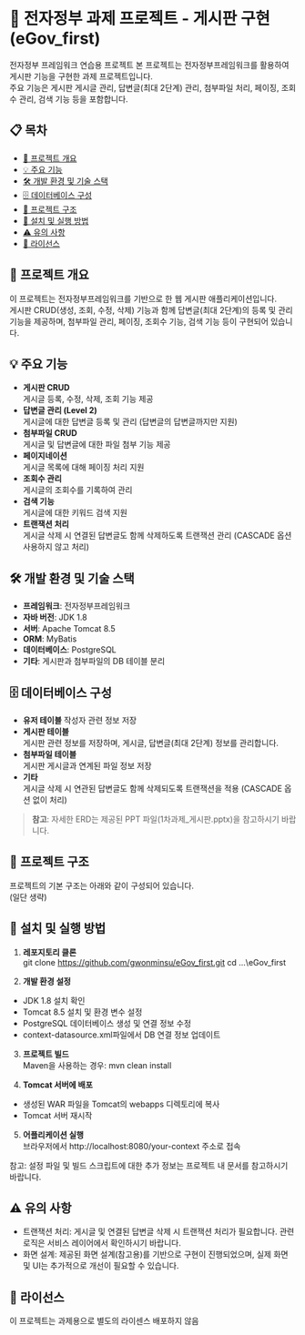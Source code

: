 # 📌 전자정부 과제 프로젝트 - 게시판 구현 (eGov_first)

전자정부 프레임워크 연습용 프로젝트
본 프로젝트는 전자정부프레임워크를 활용하여 게시판 기능을 구현한 과제 프로젝트입니다.  
주요 기능은 게시판 게시글 관리, 답변글(최대 2단계) 관리, 첨부파일 처리, 페이징, 조회수 관리, 검색 기능 등을 포함합니다.

## 📋 목차

- [📖 프로젝트 개요](#-프로젝트-개요)
- [💡 주요 기능](#-주요-기능)
- [🛠 개발 환경 및 기술 스택](#-개발-환경-및-기술-스택)
- [🗄 데이터베이스 구성](#-데이터베이스-구성)
- [📁 프로젝트 구조](#-프로젝트-구조)
- [🚀 설치 및 실행 방법](#-설치-및-실행-방법)
- [⚠️ 유의 사항](#-유의-사항)
- [📜 라이선스](#-라이선스)

## 📖 프로젝트 개요

이 프로젝트는 전자정부프레임워크를 기반으로 한 웹 게시판 애플리케이션입니다.  
게시판 CRUD(생성, 조회, 수정, 삭제) 기능과 함께 답변글(최대 2단계)의 등록 및 관리 기능을 제공하며, 첨부파일 관리, 페이징, 조회수 기능, 검색 기능 등이 구현되어 있습니다.

## 💡 주요 기능

- **게시판 CRUD**  
  게시글 등록, 수정, 삭제, 조회 기능 제공
- **답변글 관리 (Level 2)**  
  게시글에 대한 답변글 등록 및 관리 (답변글의 답변글까지만 지원)
- **첨부파일 CRUD**  
  게시글 및 답변글에 대한 파일 첨부 기능 제공
- **페이지네이션**  
  게시글 목록에 대해 페이징 처리 지원
- **조회수 관리**  
  게시글의 조회수를 기록하여 관리
- **검색 기능**  
  게시글에 대한 키워드 검색 지원
- **트랜잭션 처리**  
  게시글 삭제 시 연결된 답변글도 함께 삭제하도록 트랜잭션 관리 (CASCADE 옵션 사용하지 않고 처리)

## 🛠 개발 환경 및 기술 스택

- **프레임워크**: 전자정부프레임워크  
- **자바 버전**: JDK 1.8  
- **서버**: Apache Tomcat 8.5  
- **ORM**: MyBatis  
- **데이터베이스**: PostgreSQL
- **기타**: 게시판과 첨부파일의 DB 테이블 분리

## 🗄 데이터베이스 구성

- **유저 테이블**
  작성자 관련 정보 저장
- **게시판 테이블**  
  게시판 관련 정보를 저장하며, 게시글, 답변글(최대 2단계) 정보를 관리합니다.
- **첨부파일 테이블**  
  게시판 게시글과 연계된 파일 정보 저장  
- **기타**  
  게시글 삭제 시 연관된 답변글도 함께 삭제되도록 트랜잭션을 적용 (CASCADE 옵션 없이 처리)

> **참고**: 자세한 ERD는 제공된 PPT 파일(1차과제_게시판.pptx)을 참고하시기 바랍니다.

## 📁 프로젝트 구조

프로젝트의 기본 구조는 아래와 같이 구성되어 있습니다.  
(일단 생략)

## 🚀 설치 및 실행 방법

1. **레포지토리 클론**  
   git clone https://github.com/gwonminsu/eGov_first.git
   cd ...\eGov_first
   
3. **개발 환경 설정**  
- JDK 1.8 설치 확인
- Tomcat 8.5 설치 및 환경 변수 설정
- PostgreSQL 데이터베이스 생성 및 연결 정보 수정
- context-datasource.xml파일에서 DB 연결 정보 업데이트

3. **프로젝트 빌드**  
Maven을 사용하는 경우:
mvn clean install

4. **Tomcat 서버에 배포**  
- 생성된 WAR 파일을 Tomcat의 webapps 디렉토리에 복사
- Tomcat 서버 재시작

5. **어플리케이션 실행**  
브라우저에서 http://localhost:8080/your-context 주소로 접속

참고: 설정 파일 및 빌드 스크립트에 대한 추가 정보는 프로젝트 내 문서를 참고하시기 바랍니다.

## ⚠️ 유의 사항

- 트랜잭션 처리: 게시글 및 연결된 답변글 삭제 시 트랜잭션 처리가 필요합니다. 관련 로직은 서비스 레이어에서 확인하시기 바랍니다.
- 화면 설계: 제공된 화면 설계(참고용)를 기반으로 구현이 진행되었으며, 실제 화면 및 UI는 추가적으로 개선이 필요할 수 있습니다.

## 📜 라이선스

이 프로젝트는 과제용으로 별도의 라이센스 배포하지 않음
